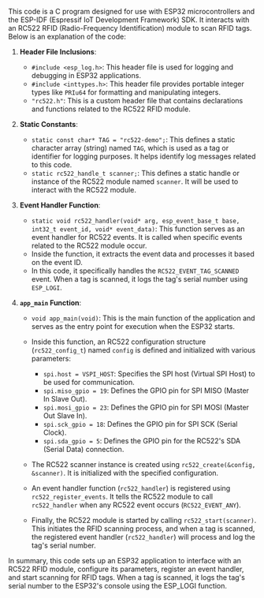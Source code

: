 This code is a C program designed for use with ESP32 microcontrollers and the ESP-IDF (Espressif IoT Development Framework) SDK. It interacts with an RC522 RFID (Radio-Frequency Identification) module to scan RFID tags. Below is an explanation of the code:

1. **Header File Inclusions**:
   - `#include <esp_log.h>`: This header file is used for logging and debugging in ESP32 applications.
   - `#include <inttypes.h>`: This header file provides portable integer types like `PRIu64` for formatting and manipulating integers.
   - `"rc522.h"`: This is a custom header file that contains declarations and functions related to the RC522 RFID module.

2. **Static Constants**:
   - `static const char* TAG = "rc522-demo";`: This defines a static character array (string) named `TAG`, which is used as a tag or identifier for logging purposes. It helps identify log messages related to this code.
   - `static rc522_handle_t scanner;`: This defines a static handle or instance of the RC522 module named `scanner`. It will be used to interact with the RC522 module.

3. **Event Handler Function**:
   - `static void rc522_handler(void* arg, esp_event_base_t base, int32_t event_id, void* event_data)`: This function serves as an event handler for RC522 events. It is called when specific events related to the RC522 module occur.
   - Inside the function, it extracts the event data and processes it based on the event ID.
   - In this code, it specifically handles the `RC522_EVENT_TAG_SCANNED` event. When a tag is scanned, it logs the tag's serial number using `ESP_LOGI`.

4. **`app_main` Function**:
   - `void app_main(void)`: This is the main function of the application and serves as the entry point for execution when the ESP32 starts.
   - Inside this function, an RC522 configuration structure (`rc522_config_t`) named `config` is defined and initialized with various parameters:
     - `spi.host = VSPI_HOST`: Specifies the SPI host (Virtual SPI Host) to be used for communication.
     - `spi.miso_gpio = 19`: Defines the GPIO pin for SPI MISO (Master In Slave Out).
     - `spi.mosi_gpio = 23`: Defines the GPIO pin for SPI MOSI (Master Out Slave In).
     - `spi.sck_gpio = 18`: Defines the GPIO pin for SPI SCK (Serial Clock).
     - `spi.sda_gpio = 5`: Defines the GPIO pin for the RC522's SDA (Serial Data) connection.

   - The RC522 scanner instance is created using `rc522_create(&config, &scanner)`. It is initialized with the specified configuration.

   - An event handler function (`rc522_handler`) is registered using `rc522_register_events`. It tells the RC522 module to call `rc522_handler` when any RC522 event occurs (`RC522_EVENT_ANY`).

   - Finally, the RC522 module is started by calling `rc522_start(scanner)`. This initiates the RFID scanning process, and when a tag is scanned, the registered event handler (`rc522_handler`) will process and log the tag's serial number.

In summary, this code sets up an ESP32 application to interface with an RC522 RFID module, configure its parameters, register an event handler, and start scanning for RFID tags. When a tag is scanned, it logs the tag's serial number to the ESP32's console using the ESP_LOGI function.
